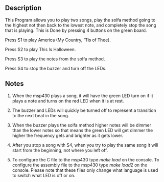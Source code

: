 ## Description
This Program allows you to play two songs, play the solfa method going to the
highest not then back to the lowest note, and completely stop the song that is
playing. This is Done by pressing 4 buttons on the green board.

Press S1 to play America (My Country, 'Tis of Thee).

Press S2 to play This Is Halloween.

Press S3 to play the notes from the solfa method.

Press S4 to stop the buzzer and turn off the LEDs.

## Notes
1) When the msp430 plays a song, it will have the green LED turn on if it
plays a note and turns on the red LED when it is at rest.

2) The buzzer and LEDs will quickly be turned off to represent a transition to
the next beat in the song.

3) When the buzzer plays the solfa method higher notes will be dimmer than the
lower notes so that means the green LED will get dimmer the higher the
frequency gets and brighter as it gets lower.

4) After you stop a song with S4, when you try to play the same song it will
start from the beginning, not where you left off.

5) To configure the C file to the msp430 type _make load_ on the console. To
configure the assembly file to the msp430 type _make load2_ on the
console. Please note that these files only change what language is used to
switch what LED is off or on. 
